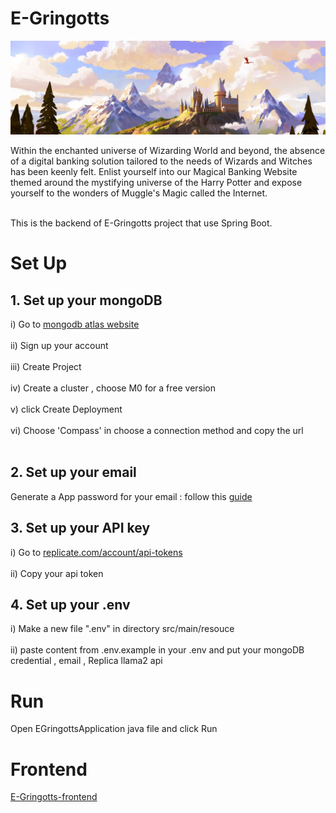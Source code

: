 # E-Gringotts
<p align=”center”>
<img src="/src/main/resources/wallpaperflare-cropped.jpg">
</p>
Within the enchanted universe of Wizarding World and beyond, the absence of a digital banking solution tailored to the needs of Wizards and Witches has been keenly felt. Enlist yourself into our Magical Banking Website themed around the mystifying universe of the Harry Potter and expose yourself to the wonders of Muggle's Magic called the Internet.<br></br>

This is the backend of E-Gringotts project that use Spring Boot.

# Set Up

## 1. Set up your mongoDB

i) Go to [mongodb atlas website](https://www.mongodb.com/cloud/atlas/register)<br></br>
ii) Sign up your account<br></br>
iii) Create Project<br></br>
iv) Create a cluster , choose M0 for a free version<br></br>
v) click Create Deployment<br></br>
vi) Choose 'Compass' in choose a connection method and copy the url<br></br>

## 2. Set up your email
Generate a App password for your email : follow this [guide](https://saurabh-nakoti.medium.com/how-to-set-up-smtp-in-gmail-using-an-app-password-96adffa164b3#:~:text=Generate%20an%20App%20Password%3A&text=In%20the%20%E2%80%9CSecurity%E2%80%9D%20section%2C,%2Dcharacter%20app%2Dspecific%20password.)

## 3. Set up your API key
i) Go to [replicate.com/account/api-tokens](https://replicate.com/account/api-tokens)<br></br>
ii) Copy your api token

## 4. Set up your .env
i) Make a new file ".env" in directory src/main/resouce<br></br>
ii) paste content from .env.example in your .env and put your mongoDB credential , email , Replica llama2 api

# Run

Open EGringottsApplication java file and click Run 

# Frontend

[E-Gringotts-frontend](https://github.com/MeTheGreat1474/E-gringotts)
